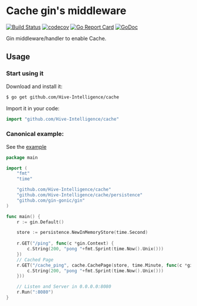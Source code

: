 # Cache gin's middleware

[![Build Status](https://travis-ci.org/Hive-Intelligence/cache.svg)](https://travis-ci.org/Hive-Intelligence/cache)
[![codecov](https://codecov.io/gh/Hive-Intelligence/cache/branch/master/graph/badge.svg)](https://codecov.io/gh/Hive-Intelligence/cache)
[![Go Report Card](https://goreportcard.com/badge/github.com/Hive-Intelligence/cache)](https://goreportcard.com/report/github.com/Hive-Intelligence/cache)
[![GoDoc](https://godoc.org/github.com/Hive-Intelligence/cache?status.svg)](https://godoc.org/github.com/Hive-Intelligence/cache)

Gin middleware/handler to enable Cache.

## Usage

### Start using it

Download and install it:

```sh
$ go get github.com/Hive-Intelligence/cache
```

Import it in your code:

```go
import "github.com/Hive-Intelligence/cache"
```

### Canonical example:

See the [example](example/example.go)

```go
package main

import (
	"fmt"
	"time"

	"github.com/Hive-Intelligence/cache"
	"github.com/Hive-Intelligence/cache/persistence"
	"github.com/gin-gonic/gin"
)

func main() {
	r := gin.Default()

	store := persistence.NewInMemoryStore(time.Second)
	
	r.GET("/ping", func(c *gin.Context) {
		c.String(200, "pong "+fmt.Sprint(time.Now().Unix()))
	})
	// Cached Page
	r.GET("/cache_ping", cache.CachePage(store, time.Minute, func(c *gin.Context) {
		c.String(200, "pong "+fmt.Sprint(time.Now().Unix()))
	}))

	// Listen and Server in 0.0.0.0:8080
	r.Run(":8080")
}
```

